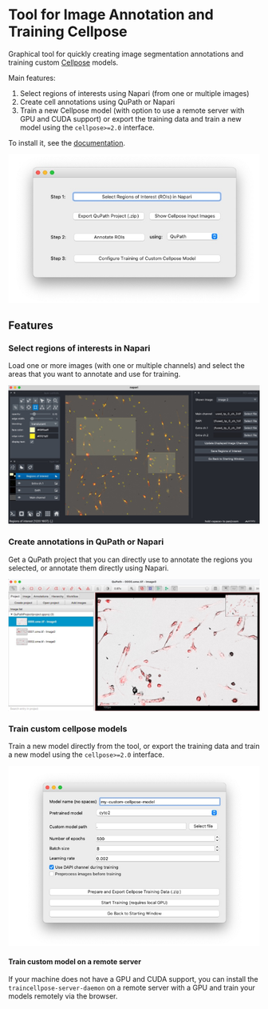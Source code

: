 # Tool for Image Annotation and Training Cellpose
Graphical tool for quickly creating image segmentation annotations and training custom [Cellpose](https://www.cellpose.org) models.

Main features:
1. Select regions of interests using Napari (from one or multiple images)
2. Create cell annotations using QuPath or Napari 
3. Train a new Cellpose model (with option to use a remote server with GPU and CUDA support) or export the training data and train a new model using the `cellpose>=2.0` interface.

To install it, see the [documentation](https://abailoni.github.io/cellpose-training-gui). 

![](docs/cellpose-training-gui/images/starting-gui-v0.2.jpg)

## Features
### Select regions of interests in Napari
Load one or more images (with one or multiple channels) and select the areas that you want to annotate and use for training.

![](docs/cellpose-training-gui/images/selecting_rois.jpg)

### Create annotations in QuPath or Napari
Get a QuPath project that you can directly use to annotate the regions you selected, or annotate them directly using Napari.

![](docs/cellpose-training-gui/images/qupath/qupath-starting-interface.jpg)

### Train custom cellpose models
Train a new model directly from the tool, or export the training data and train a new model using the `cellpose>=2.0` interface.

![](docs/cellpose-training-gui/images/new_training_GUI.jpg)

#### Train custom model on a remote server
If your machine does not have a GPU and CUDA support, you can install the `traincellpose-server-daemon` on a remote server with a GPU and train your models remotely via the browser. 
